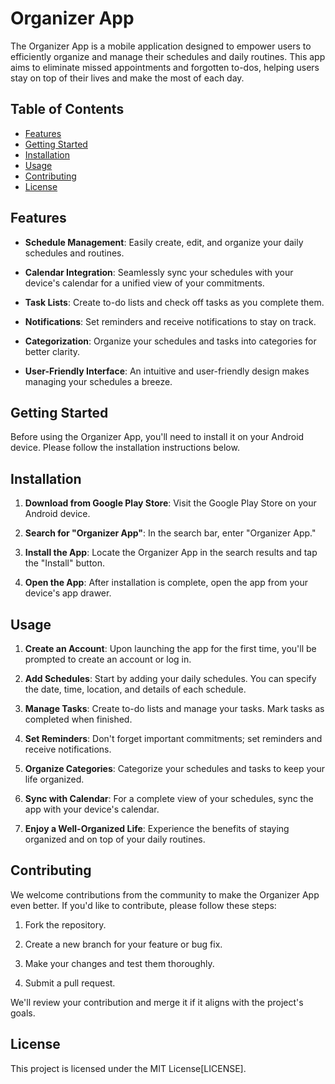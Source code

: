 # Organizer App

The Organizer App is a mobile application designed to empower users to efficiently organize and manage their schedules and daily routines. This app aims to eliminate missed appointments and forgotten to-dos, helping users stay on top of their lives and make the most of each day.

## Table of Contents
- [Features](#features)
- [Getting Started](#getting-started)
- [Installation](#installation)
- [Usage](#usage)
- [Contributing](#contributing)
- [License](#license)

## Features

- **Schedule Management**: Easily create, edit, and organize your daily schedules and routines.

- **Calendar Integration**: Seamlessly sync your schedules with your device's calendar for a unified view of your commitments.

- **Task Lists**: Create to-do lists and check off tasks as you complete them.

- **Notifications**: Set reminders and receive notifications to stay on track.

- **Categorization**: Organize your schedules and tasks into categories for better clarity.

- **User-Friendly Interface**: An intuitive and user-friendly design makes managing your schedules a breeze.

## Getting Started

Before using the Organizer App, you'll need to install it on your Android device. Please follow the installation instructions below.

## Installation

1. **Download from Google Play Store**: Visit the Google Play Store on your Android device.

2. **Search for "Organizer App"**: In the search bar, enter "Organizer App."

3. **Install the App**: Locate the Organizer App in the search results and tap the "Install" button.

4. **Open the App**: After installation is complete, open the app from your device's app drawer.

## Usage

1. **Create an Account**: Upon launching the app for the first time, you'll be prompted to create an account or log in.

2. **Add Schedules**: Start by adding your daily schedules. You can specify the date, time, location, and details of each schedule.

3. **Manage Tasks**: Create to-do lists and manage your tasks. Mark tasks as completed when finished.

4. **Set Reminders**: Don't forget important commitments; set reminders and receive notifications.

5. **Organize Categories**: Categorize your schedules and tasks to keep your life organized.

6. **Sync with Calendar**: For a complete view of your schedules, sync the app with your device's calendar.

7. **Enjoy a Well-Organized Life**: Experience the benefits of staying organized and on top of your daily routines.

## Contributing

We welcome contributions from the community to make the Organizer App even better. If you'd like to contribute, please follow these steps:

1. Fork the repository.

2. Create a new branch for your feature or bug fix.

3. Make your changes and test them thoroughly.

4. Submit a pull request.

We'll review your contribution and merge it if it aligns with the project's goals.

## License

This project is licensed under the MIT License[LICENSE].
